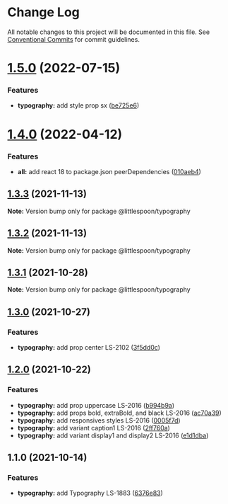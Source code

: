 # Change Log

All notable changes to this project will be documented in this file.
See [Conventional Commits](https://conventionalcommits.org) for commit guidelines.

# [1.5.0](https://github.com/little-spoon-dev/design-system/compare/@littlespoon/typography@1.4.0...@littlespoon/typography@1.5.0) (2022-07-15)

### Features

- **typography:** add style prop sx ([be725e6](https://github.com/little-spoon-dev/design-system/commit/be725e690c01db83caf0b3e3abbc6ebf12730ce4))

# [1.4.0](https://github.com/little-spoon-dev/design-system/compare/@littlespoon/typography@1.3.3...@littlespoon/typography@1.4.0) (2022-04-12)

### Features

- **all:** add react 18 to package.json peerDependencies ([010aeb4](https://github.com/little-spoon-dev/design-system/commit/010aeb4320c92dd1747093904b0d82c7743eb8e8))

## [1.3.3](https://github.com/little-spoon-dev/design-system/compare/@littlespoon/typography@1.3.2...@littlespoon/typography@1.3.3) (2021-11-13)

**Note:** Version bump only for package @littlespoon/typography

## [1.3.2](https://github.com/little-spoon-dev/design-system/compare/@littlespoon/typography@1.3.1...@littlespoon/typography@1.3.2) (2021-11-13)

**Note:** Version bump only for package @littlespoon/typography

## [1.3.1](https://github.com/little-spoon-dev/design-system/compare/@littlespoon/typography@1.3.0...@littlespoon/typography@1.3.1) (2021-10-28)

**Note:** Version bump only for package @littlespoon/typography

## [1.3.0](https://github.com/little-spoon-dev/design-system/compare/@littlespoon/typography@1.2.0...@littlespoon/typography@1.3.0) (2021-10-27)

### Features

- **typography:** add prop center LS-2102 ([3f5dd0c](https://github.com/little-spoon-dev/design-system/commit/3f5dd0ce84b283807b31e7c3f846d4678cf5a7f4))

## [1.2.0](https://github.com/little-spoon-dev/design-system/compare/@littlespoon/typography@1.1.0...@littlespoon/typography@1.2.0) (2021-10-22)

### Features

- **typography:** add prop uppercase LS-2016 ([b994b9a](https://github.com/little-spoon-dev/design-system/commit/b994b9a7e384752adaf82094dd5cc65b04d8d884))
- **typography:** add props bold, extraBold, and black LS-2016 ([ac70a39](https://github.com/little-spoon-dev/design-system/commit/ac70a39b8e84ee7f6ee560a6b4e00d897b947782))
- **typography:** add responsives styles LS-2016 ([0005f7d](https://github.com/little-spoon-dev/design-system/commit/0005f7da855a0f1bea315a9c39b75a3a034bc025))
- **typography:** add variant caption1 LS-2016 ([2ff760a](https://github.com/little-spoon-dev/design-system/commit/2ff760aa5970d3c07caeec43979677ab42994490))
- **typography:** add variant display1 and display2 LS-2016 ([e1d1dba](https://github.com/little-spoon-dev/design-system/commit/e1d1dba5e256f3c2893bdfafdc74732b9859b0d1))

## 1.1.0 (2021-10-14)

### Features

- **typography:** add Typography LS-1883 ([6376e83](https://github.com/little-spoon-dev/design-system/commit/6376e837bb7ade05c4ca9d1d8aae0788d7d2a909))
